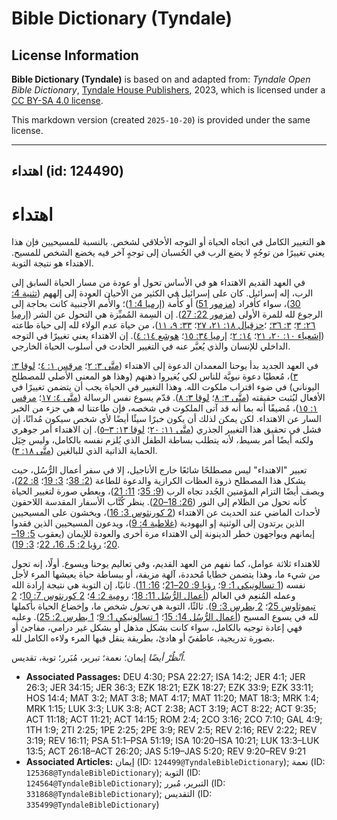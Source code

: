 # Bible Dictionary (Tyndale)

## License Information

**Bible Dictionary (Tyndale)** is based on and adapted from: _Tyndale Open Bible Dictionary_, [Tyndale House Publishers](https://tyndaleopenresources.com/), 2023, which is licensed under a [CC BY-SA 4.0 license](https://creativecommons.org/licenses/by-sa/4.0/legalcode.en).

This markdown version (created `2025-10-20`) is provided under the same license.



--------------------------------

## اهتداء (id: 124490)

اهتداء
======

هو التغيير الكامل في اتجاه الحياة أو التوجه الأخلاقي لشخص. بالنسبة للمسيحيين فإن هذا يعني تغييرًا من توجُهٍ لا يضع الرب في الحُسبان إلى توجهٍ آخر فيه يخضع الشخص للمسيح. الاهتداء هو نتيجة التوبة.

في العهد القديم الاهتداء هو في الأساس تحول أو عودة من مسار الحياة السابق إلى الرب، إله إسرائيل. كان على إسرائيل في الكثير من الأحيان العودة إلى إلههم ([تثنية 4: 30](https://ref.ly/Deut4:30))، سواء كأفراد ([مزمور 51](https://ref.ly/Ps51:1-Ps51:19)) أو كأُمة ([إرميا 4: 1](https://ref.ly/Jer4:1))؛ والأُمم الأجنبية كانت بحاجة إلى الرجوع لله للمرة الأولى ([مزمور 22: 27](https://ref.ly/Ps22:27)). إن السِمة المُميِّزة هي التحول عن الشر ([إرميا ٢٦: ٣](https://ref.ly/Jer26:3)؛ [٣: ٣٦؛](https://ref.ly/Jer36:3) ؛[حزقيال ١٨: ٢١، ٢٧](https://ref.ly/Ezek18:21)؛ [٣٣: ٩، ١١](https://ref.ly/Ezek33:9))، من حياة عدم الولاء لله إلى حياة طاعته ([إشعياء ١٠: ٢٠، ٢١](https://ref.ly/Isa10:20-Isa10:21)؛ [١٤: ٢](https://ref.ly/Isa14:2)؛ [إرميا ٣٤: ١٥](https://ref.ly/Jer34:15)؛ [هوشع ١٤: ٤](https://ref.ly/Hos14:4)). إن الاهتداء يعني تغييرًا في التوجه الداخلي للإنسان والذي يُعبَّر عنه في التغيير الحادث في أسلوب الحياة الخارجي.

في العهد الجديد بدأ يوحنا المعمدان الدعوة إلى الاهتداء ([متَّى ٣: ٢](https://ref.ly/Matt3:2)؛ [مرقس ١: ٤](https://ref.ly/Mark1:4)؛ [لوقا ٣: ٣](https://ref.ly/Luke3:3))، مُعطيًا دعوة نبويَّة للناس لكي يُغيروا ذهنهم (وهذا هو المعنى الأصلي للمصطلح اليوناني) في ضوء اقتراب ملكوت الله. وهذا التغيير في الحياة يجب أن يتضمن تغييرًا في الأفعال ليُثبت حقيقته ([متَّى ٣: ٨](https://ref.ly/Matt3:8)؛ [لوقا ٣: ٨](https://ref.ly/Luke3:8)). قدّم يسوع نفس الرسالة ([متَّى ٤: ١٧](https://ref.ly/Matt4:17)؛ [مرقس ١: ١٥](https://ref.ly/Mark1:15))، مُضيفًا أنه بما أنه قد آتى الملكوت في شخصه، فإن طاعتنا له هي جزء من الخبر السار عن الاهتداء. لكن يمكن لذلك أن يكون خبرًا سيئًا أيضًا لأي شخص سيكون مُدانًا، إن فشل في تحقيق هذا التغيير الجذري ([متَّى ١١: ٢٠](https://ref.ly/Matt11:20)؛ [لوقا ١٣: ٣–٥](https://ref.ly/Luke13:3-Luke13:5)). إن الاهتداء أمر جوهري ولكنه أيضًا أمر بسيط، لأنه يتطلب بساطة الطفل الذي يُلزم نفسه بالكامل، وليس حِيَل الحماية الذاتية الذي للبالغين ([متَّى ١٨: ٣](https://ref.ly/Matt18:3)).

تعبير "الاهتداء" ليس مصطلحًا شائعًا خارج الأناجيل، إلا في سفر أعمال الرُّسُل، حيث يشكل هذا المصطلح ذروة العظات الكرازية والدعوة للطاعة ([2: 38](https://ref.ly/Acts2:38)؛ [3: 19](https://ref.ly/Acts3:19)؛ [8: 22](https://ref.ly/Acts8:22))، ويصف أيضًا التزام المؤمنين الجُدد تجاه الرب ([9: 35](https://ref.ly/Acts9:35)؛ [11: 21](https://ref.ly/Acts11:21))، ويعطي صورة لتغيير الحياة كأنه تحول من الظلام إلى النور ([26: 18–20](https://ref.ly/Acts26:18-Acts26:20)). ينظر كُتَّاب الأسفار المقدسة اللاحقون لأحداث الماضي عند الحديث عن الاهتداء ([2 كورنثوس 3: 16](https://ref.ly/2Cor3:16))، ويخشون على المسيحيين الذين يرتدون إلى الوثنية إو اليهودية ([غلاطية 4: 9](https://ref.ly/Gal4:9))، ويدعون المسيحيين الذين فقدوا إيمانهم ويواجهون خطر الدينونة إلى الاهتداء مرة أخرى والعودة للإيمان (يعقوب [5: 19–20](https://ref.ly/Jas5:19-Jas5:20)؛ [رؤيا 2: 5، 16، 22](https://ref.ly/Rev2:5)؛ [3: 19](https://ref.ly/Rev3:19)).

للاهتداء ثلاثة عوامل، كما نفهم من العهد القديم، وفي تعاليم يوحنا ويسوع. أولًا، إنه تحول *من* شيء ما، وهذا يتضمن خطايا مُحددة، آلهة مزيفة، أو ببساطة حياة يعيشها المرء لأجل نفسه ([1 تسالونيكي 1: 9](https://ref.ly/1Thess1:9)؛ [رؤيا 9: 20–21](https://ref.ly/Rev9:20-Rev9:21)؛ [16: 11](https://ref.ly/Rev16:11)). ثانيًا، إن التوبة هي نتيجة إرادة الله وعمله المُنعِم في العالم ([أعمال الرُّسُل 11: 18](https://ref.ly/Acts11:18)؛ [رومية 2: 4](https://ref.ly/Rom2:4)؛ [2 كورنثوس 7: 10](https://ref.ly/2Cor7:10)؛ [2 تيموثاوس 25](https://ref.ly/2Tim2:25)؛ [2 بطرس 3: 9](https://ref.ly/2Pet3:9)). ثالثًا، التوبة هي *تحول* شخص ما، وإخضاع الحياة بأكملها لله في يسوع المسيح ([أعمال الرُّسُل 14: 15](https://ref.ly/Acts14:15)؛ [1 تسالونيكي 1: 9](https://ref.ly/1Thess1:9)؛ [1 بطرس 2: 25](https://ref.ly/1Pet2:25)). وعليه فهي إعادة توجيه بالكامل، سواء كانت بشكل مذهل أو بشكل غير درامي، مفاجئ أو بصورة تدريجية، عاطفيّ أو هادئ، بطريقة ينقل فيها المرء ولاءه الكامل لله.

*اُنْظُرْ أيضًا* إيمان؛ نعمة؛ تبرير، مُبَرر؛ توبة، تقديس.

* **Associated Passages:** DEU 4:30; PSA 22:27; ISA 14:2; JER 4:1; JER 26:3; JER 34:15; JER 36:3; EZK 18:21; EZK 18:27; EZK 33:9; EZK 33:11; HOS 14:4; MAT 3:2; MAT 3:8; MAT 4:17; MAT 11:20; MAT 18:3; MRK 1:4; MRK 1:15; LUK 3:3; LUK 3:8; ACT 2:38; ACT 3:19; ACT 8:22; ACT 9:35; ACT 11:18; ACT 11:21; ACT 14:15; ROM 2:4; 2CO 3:16; 2CO 7:10; GAL 4:9; 1TH 1:9; 2TI 2:25; 1PE 2:25; 2PE 3:9; REV 2:5; REV 2:16; REV 2:22; REV 3:19; REV 16:11; PSA 51:1–PSA 51:19; ISA 10:20–ISA 10:21; LUK 13:3–LUK 13:5; ACT 26:18–ACT 26:20; JAS 5:19–JAS 5:20; REV 9:20–REV 9:21
* **Associated Articles:** إيمان (ID: `124499@TyndaleBibleDictionary`); نعمة (ID: `125368@TyndaleBibleDictionary`); التوبة (ID: `124564@TyndaleBibleDictionary`); التبرير، مُبرر (ID: `331868@TyndaleBibleDictionary`); التقديس (ID: `335499@TyndaleBibleDictionary`)

